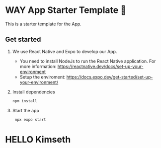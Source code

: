# WAY App Starter Template 👋

This is a starter template for the App.

## Get started

1. We use React Native and Expo to develop our App.

   - You need to install NodeJs to run the React Native application. For more information: 
     https://reactnative.dev/docs/set-up-your-environment
   - Setup the enviroment: 
     https://docs.expo.dev/get-started/set-up-your-environment/

1. Install dependencies

   ```bash
   npm install
   ```

1. Start the app

   ```bash
    npx expo start
   ```
# HELLO Kimseth